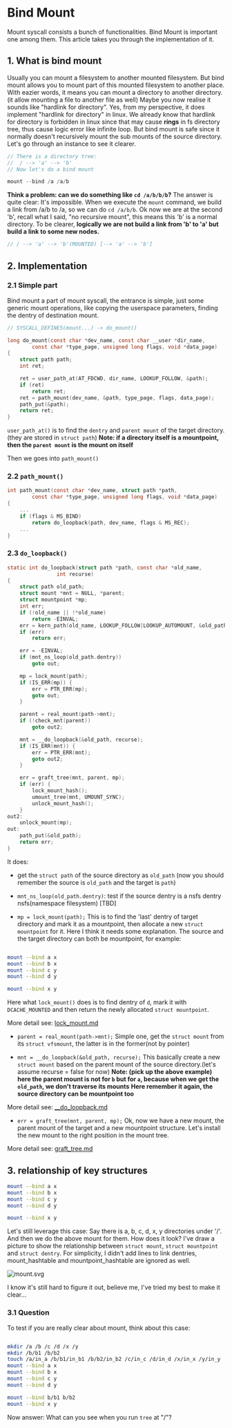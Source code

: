 # Bind Mount

Mount syscall consists a bunch of functionalities. Bind Mount is important one
among them. This article takes you through the implementation of it.

## 1. What is bind mount

Usually you can mount a filesystem to another mounted filesystem. But bind mount
allows you to mount part of this mounted filesystem to another place. With eazier
words, it means you can mount a directory to another directory.(it allow mounting
a file to another file as well)
Maybe you now realise it sounds like "hardlink for directory". Yes, from my
perspective, it does implement "hardlink for directory" in linux. We already know
that hardlink for directory is forbidden in linux since that may cause **rings**
in fs directory tree, thus cause logic error like infinite loop.
But bind mount is safe since it normally doesn't recursively mount the sub mounts
of the source directory. Let's go through an instance to see it clearer.

```c
// There is a directory tree:
//	/ --> 'a' --> 'b'
// Now let's do a bind mount

mount --bind /a /a/b
```

**Think a problem: can we do something like `cd /a/b/b/b`?**
The answer is quite clear: It's impossible. When we execute the `mount` command,
we build a link from /a/b to /a, so we can do `cd /a/b/b`. Ok now we are at the
second 'b', recall what I said, "no recursive mount", this means this 'b' is a
normal directory. To be clearer, **logically we are not build a link from 'b' to
'a' but build a link to some new nodes.**

```c
// / --> 'a' --> 'b'(MOUNTED) [--> 'a' --> 'b']
```

## 2. Implementation

### 2.1 Simple part

Bind mount a part of mount syscall, the entrance is simple, just some generic
mount operations, like copying the userspace parameters, finding the dentry of
destination mount.

```c
// SYSCALL_DEFINE5(mount...) -> do_mount()

long do_mount(const char *dev_name, const char __user *dir_name,
		const char *type_page, unsigned long flags, void *data_page)
{
	struct path path;
	int ret;

	ret = user_path_at(AT_FDCWD, dir_name, LOOKUP_FOLLOW, &path);
	if (ret)
		return ret;
	ret = path_mount(dev_name, &path, type_page, flags, data_page);
	path_put(&path);
	return ret;
}
```

`user_path_at()` is to find the `dentry` and `parent mount` of the target directory.
(they are stored in `struct path`)
**Note: if a directory itself is a mountpoint, then the `parent mount` is the mount on itself**

Then we goes into `path_mount()`

### 2.2 `path_mount()`

```c
int path_mount(const char *dev_name, struct path *path,
		const char *type_page, unsigned long flags, void *data_page)
{
	...
	if (flags & MS_BIND)
		return do_loopback(path, dev_name, flags & MS_REC);
	...
}
```

### 2.3 `do_loopback()`

```c
static int do_loopback(struct path *path, const char *old_name,
				int recurse)
{
	struct path old_path;
	struct mount *mnt = NULL, *parent;
	struct mountpoint *mp;
	int err;
	if (!old_name || !*old_name)
		return -EINVAL;
	err = kern_path(old_name, LOOKUP_FOLLOW|LOOKUP_AUTOMOUNT, &old_path);
	if (err)
		return err;

	err = -EINVAL;
	if (mnt_ns_loop(old_path.dentry))
		goto out;

	mp = lock_mount(path);
	if (IS_ERR(mp)) {
		err = PTR_ERR(mp);
		goto out;
	}

	parent = real_mount(path->mnt);
	if (!check_mnt(parent))
		goto out2;

	mnt = __do_loopback(&old_path, recurse);
	if (IS_ERR(mnt)) {
		err = PTR_ERR(mnt);
		goto out2;
	}

	err = graft_tree(mnt, parent, mp);
	if (err) {
		lock_mount_hash();
		umount_tree(mnt, UMOUNT_SYNC);
		unlock_mount_hash();
	}
out2:
	unlock_mount(mp);
out:
	path_put(&old_path);
	return err;
}


```

It does:
- get the `struct path` of the source directory as `old_path`
(now you should remember the source is `old_path` and the target is `path`)


- `mnt_ns_loop(old_path.dentry)`: test if the source dentry is a nsfs dentry
	nsfs(namespace filesystem) [TBD]


- `mp = lock_mount(path);`
This is to find the 'last' dentry of target directory and mark it as a mountpoint,
then allocate a new `struct mountpoint` for it.
Here I think it needs some explanation. The source and the target directory can
both be mountpoint, for example:

```bash

mount --bind a x
mount --bind b x
mount --bind c y
mount --bind d y

mount --bind x y

```

Here what `lock_mount()` does is to find dentry of `d`, mark it with `DCACHE_MOUNTED`
and then return the newly allocated `struct mountpoint`.

More detail see: [lock_mount.md](./lock_mount.md)

- `parent = real_mount(path->mnt);`
Simple one, get the `struct mount` from its `struct vfsmount`, the latter is in the
former(not by pointer)


- `mnt = __do_loopback(&old_path, recurse);`
This basically create a new `struct mount` based on the parent mount of the source
directory.(let's assume recurse = false for now)
**Note: (pick up the above example) here the parent mount is not for `b` but for `a`,
because when we get the `old_path`, we don't traverse its mounts**
**Here remember it again, the source directory can be mountpoint too**

More detail see: [__do_loopback.md](./__do_loopback.md)


- `err = graft_tree(mnt, parent, mp);`
Ok, now we have a new mount, the parent mount of the target and a new mountpoint
structure.  Let's install the new mount to the right position in the mount tree.

More detail see: [graft_tree.md](./graft_tree.md)

## 3. relationship of key structures

```bash
mount --bind a x
mount --bind b x
mount --bind c y
mount --bind d y

mount --bind x y

```

Let's still leverage this case: Say there is a, b, c, d, x, y directories under '/'. And then we do the above mount for them.
How does it look? I've draw a picture to show the relationship
between `struct mount`, `struct mountpoint` and `struct dentry`.
For simplicity, I didn't add lines to link dentries, mount_hashtable and mountpoint_hashtable are ignored as well.

![mount.svg](./images/mount.jpg)

I know it's still hard to figure it out, believe me, I've tried my best to make it clear...

### 3.1 Question
To test if you are really clear about mount, think about this case:

```bash

mkdir /a /b /c /d /x /y
mkdir /b/b1 /b/b2
touch /a/in_a /b/b1/in_b1 /b/b2/in_b2 /c/in_c /d/in_d /x/in_x /y/in_y
mount --bind a x
mount --bind b x
mount --bind c y
mount --bind d y

mount --bind b/b1 b/b2
mount --bind x y

```

Now answer: What can you see when you run `tree` at "/"?
